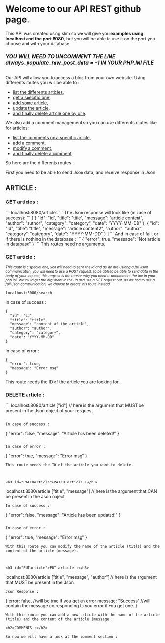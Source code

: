 <h1>Welcome to our API REST github page.</h1>

This API was created using slim so we will give you <strong>examples using localhost and the port 8080</strong>, but you will be able to use it on the port you choose and with your database.
<h5 style="font-size:120%;">YOU WILL NEED TO UNCOMMENT THE LINE always_populate_raw_post_data = -1 IN YOUR PHP.INI FILE </h5>

Our API will allow you to access a blog from your own website.
Using differents routes you will be able to :
  - <a href="#articles">list the differents articles</a>,
  - <a href="#GETarticle">get a specific one</a>,
  - <a href="#PUTarticle">add some article</a>,
  - <a href="#PATCHarticle">update the article</a>,
  - <a href="#DELETEarticle">and finally delete article one by one</a>.

We also add a comment management so you can use differents routes like for articles :
  - <a href="#">list the comments on a specific article</a>,
  - <a href="#">add a comment</a>,
  - <a href="#">modify a comment</a>,
  - <a href="#">and finally delete a comment</a>.

So here are the differents routes :

First you need to be able to send Json data, and receive response in Json.

<h2>ARTICLE :</h2>

<h3 id="articles">GET articles :</h3>
```
localhost:8080/articles
```
The Json response will look like (in case of success):
```
[
  {
    "id": "id",
    "title": "title",
    "message": "article content",
    "author": "author",
    "category": "category",
    "date": "YYYY-MM-DD"
  },
  {
    "id": "id",
    "title": "title",
    "message": "article content2",
    "author": "author",
    "category": "category",
    "date": "YYYY-MM-DD"
  }
]
```
And in case of fail, or if there is nothing in the database :
```
{
  "error": true,
  "message": "Not article in database"
}
```
This routes need no arguments.



<h3 id="GETarticle">GET article :</h3>

<em style="font-size:80%;">This route is a special one, you will need to send the id and as we are usiong a full Json communication, you will need to use a POST request, to be able to be able to send data in the body of your request, this request is the reason why you need to uncomment the line in your php.ini.
We could get the argument in the url and use a GET request but, as we had to use a full Json communication, we choose to create this route instead.</em>

```
localhost:8080/search
```

In case of success :
```
{
  "id": "id",
  "title": "title",
  "message": "content of the article",
  "author": "author",
  "category": "category",
  "date": "YYYY-MM-DD"
}
```

In case of error :
```
{
  "error": true,
  "message": "Error msg"
}
```
This route needs the ID of the article you are looking for.



<h3 id="DELETEarticle">DELETE article :</h3>
```
localhost:8080/article
["id"] // here is the argument that MUST be present in the Json object of your resquest

```

In case of success :
```
{
  "error": false,
  "message": "Article has been deleted!"
}
```

In case of error :
```
{
  "error": true,
  "message": "Error msg"
}
```
This route needs the ID of the article you want to delete.



<h3 id="PATCHarticle">PATCH article :</h3>
```
localhost:8080/article
["title", "message"] // here is the argument that CAN be present in the Json object

```
In case of success :
```
{
  "error": false,
  "message": "Article has been updated!"
}
```

In case of error :
```
{
  "error": true,
  "message": "Error msg"
}
```
With this route you can modify the name of the article (title) and the content of the article (message).



<h3 id="PUTarticle">PUT article :</h3>
```
localhost:8080/article
["title", "message", "author"] // here is the argument that MUST be present in the Json
```
Json Response :
```
  {
    error: false, //will be true if you get an error
    message: "Success" //will contain the message corresponding to you error if you get one.
  }
```
With this route you can add a new article with the name of the article (title) and the content of the article (message).

<h2>COMMENTS :</h2>

So now we will have a look at the comment section :
